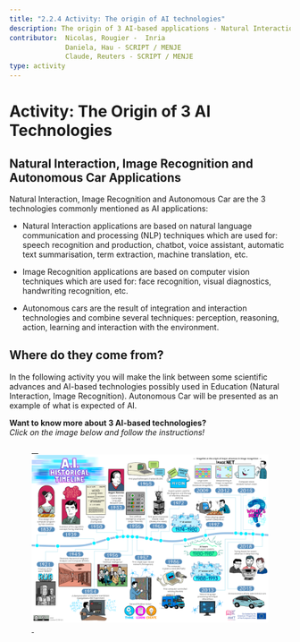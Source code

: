 ```yaml
---
title: "2.2.4 Activity: The origin of AI technologies"
description: The origin of 3 AI-based applications - Natural Interaction, Image Recognition and Autonomous Car.
contributor:  Nicolas, Rougier -  Inria
              Daniela, Hau - SCRIPT / MENJE
              Claude, Reuters - SCRIPT / MENJE
type: activity
---
```


# Activity: The Origin of 3 AI Technologies

## Natural Interaction, Image Recognition and Autonomous Car Applications

Natural Interaction, Image Recognition and Autonomous Car are the 3 technologies commonly mentioned as AI applications:

- Natural Interaction applications are based on natural language communication and processing (NLP) techniques which are used for: speech recognition and production, chatbot, voice assistant, automatic text summarisation, term extraction, machine translation, etc.

- Image Recognition applications are based on computer vision techniques which are used for: face recognition, visual diagnostics, handwriting recognition, etc.

- Autonomous cars are the result of integration and interaction technologies and combine several techniques: perception, reasoning, action, learning and interaction with the environment.

## Where do they come from?

In the following activity you will make the link between some scientific advances and AI-based technologies possibly used in Education (Natural Interaction, Image Recognition). Autonomous Car will be presented as an example of what is expected of AI.

**Want to know more about 3 AI-based technologies?**  
_Click on the image below and follow the instructions!_

<a href="2-2-4-Activity-Discover-AI-innovations-EN/2-2-4-Origin-of-AI-innovations-EN.html" target="_blank"><figure> 
  <img src="Images/AI-historical-timeline-EN.png" alt="Image of AI history" /> 
</figure></a>
